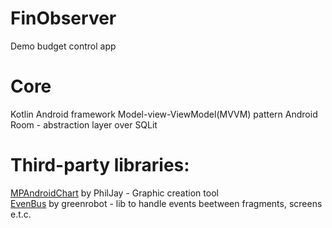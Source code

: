 # FinObserver 
Demo budget control app    

# Core
Kotlin
Android framework
Model-view-ViewModel(MVVM) pattern
Android Room - abstraction layer over SQLit
   
# Third-party libraries:    
[MPAndroidChart](https://github.com/PhilJay/MPAndroidChart) by PhilJay - Graphic creation tool  
[EvenBus](https://github.com/greenrobot/EventBus) by greenrobot - lib to handle events beetween fragments, screens e.t.c.
